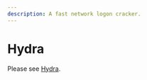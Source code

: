 ```yaml
---
description: A fast network logon cracker.
---
```


# Hydra

Please see [Hydra](../../../../tools/hydra.md).
